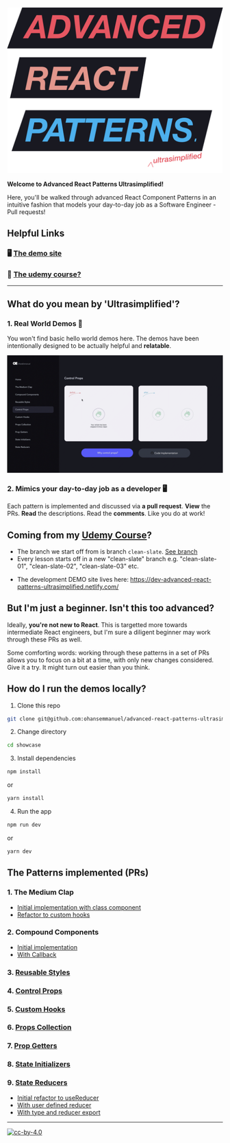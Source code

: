 ![Advanced React Patterns Ultrasimplified](assets/hero@3x.png)

**Welcome to Advanced React Patterns Ultrasimplified!**

Here, you'll be walked through advanced React Component Patterns in an intuitive fashion that models your day-to-day job as a Software Engineer - Pull requests!

## Helpful Links

### 🖥 [The demo site](https://advanced-react-patterns-ultrasimplified.netlify.com/)

### 👀 [The udemy course?](https://www.udemy.com/course/the-complete-guide-to-advanced-react-patterns/)

---

## What do you mean by 'Ultrasimplified'?

### 1. Real World Demos 🚀

You won't find basic hello world demos here. The demos have been intentionally designed to be actually helpful and **relatable**.

![GIF of Medium clap demo](assets/explainer-demo.gif)

### 2. Mimics your day-to-day job as a developer 🖥

Each pattern is implemented and discussed via **a pull request**. **View** the PRs. **Read** the descriptions. Read the **comments**. Like you do at work!

## Coming from my [Udemy Course](https://www.udemy.com/course/the-complete-guide-to-advanced-react-patterns/)?

- The branch we start off from is branch `clean-slate`. [See branch](https://github.com/ohansemmanuel/advanced-react-patterns-ultrasimplified/tree/clean-slate)
- Every lesson starts off in a new "clean-slate" branch e.g. "clean-slate-01", "clean-slate-02", "clean-slate-03" etc.

* The development DEMO site lives here: https://dev-advanced-react-patterns-ultrasimplified.netlify.com/

## But I'm just a beginner. Isn't this too advanced?

Ideally, **you're not new to React**. This is targetted more towards intermediate React engineers, but I'm sure a diligent beginner may work through these PRs as well.

Some comforting words: working through these patterns in a set of PRs allows you to focus on a bit at a time, with only new changes considered. Give it a try. It might turn out easier than you think.

## How do I run the demos locally?

1. Clone this repo

```sh
git clone git@github.com:ohansemmanuel/advanced-react-patterns-ultrasimplified.git
```

2. Change directory

```sh
cd showcase
```

3. Install dependencies

```sh
npm install
```

or

```sh
yarn install
```

4. Run the app

```sh
npm run dev
```

or

```sh
yarn dev
```

## The Patterns implemented (PRs)

### 1. The Medium Clap

- [Initial implementation with class component](https://github.com/ohansemmanuel/advanced-react-patterns-ultrasimplified/pull/1)
- [Refactor to custom hooks](https://github.com/ohansemmanuel/advanced-react-patterns-ultrasimplified/pull/16)

### 2. Compound Components

- [Initial implementation](https://github.com/ohansemmanuel/advanced-react-patterns-ultrasimplified/pull/17)
- [With Callback](https://github.com/ohansemmanuel/advanced-react-patterns-ultrasimplified/pull/18/)

### 3. [Reusable Styles](https://github.com/ohansemmanuel/advanced-react-patterns-ultrasimplified/pull/19)

### 4. [Control Props](https://github.com/ohansemmanuel/advanced-react-patterns-ultrasimplified/pull/21)

### 5. [Custom Hooks](https://github.com/ohansemmanuel/advanced-react-patterns-ultrasimplified/pull/7)

### 6. [Props Collection](https://github.com/ohansemmanuel/advanced-react-patterns-ultrasimplified/pull/8)

### 7. [Prop Getters](https://github.com/ohansemmanuel/advanced-react-patterns-ultrasimplified/pull/9)

### 8. [State Initializers](https://github.com/ohansemmanuel/advanced-react-patterns-ultrasimplified/pull/10)

### 9. [State Reducers](https://github.com/ohansemmanuel/advanced-react-patterns-ultrasimplified/pull/12)

- [Initial refactor to useReducer](https://github.com/ohansemmanuel/advanced-react-patterns-ultrasimplified/pull/12)
- [With user defined reducer](https://github.com/ohansemmanuel/advanced-react-patterns-ultrasimplified/pull/13)
- [With type and reducer export](https://github.com/ohansemmanuel/advanced-react-patterns-ultrasimplified/pull/14)

---

[![cc-by-4.0](https://licensebuttons.net/l/by/4.0/80x15.png)](http://creativecommons.org/licenses/by/4.0/)
